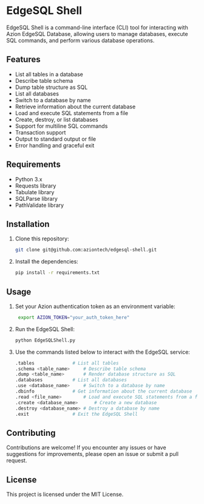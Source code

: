 # EdgeSQL Shell

EdgeSQL Shell is a command-line interface (CLI) tool for interacting with Azion EdgeSQL Database, allowing users to manage databases, execute SQL commands, and perform various database operations.

## Features

- List all tables in a database
- Describe table schema
- Dump table structure as SQL
- List all databases
- Switch to a database by name
- Retrieve information about the current database
- Load and execute SQL statements from a file
- Create, destroy, or list databases
- Support for multiline SQL commands
- Transaction support
- Output to standard output or file
- Error handling and graceful exit

## Requirements

- Python 3.x
- Requests library
- Tabulate library
- SQLParse library
- PathValidate library

## Installation

1. Clone this repository:

   ```bash
   git clone git@github.com:aziontech/edgesql-shell.git
   ```
   
2. Install the dependencies:

   ```bash
   pip install -r requirements.txt
   ```

## Usage

1. Set your Azion authentication token as an environment variable:

   ```bash
    export AZION_TOKEN="your_auth_token_here"
   ```

2. Run the EdgeSQL Shell:

   ```bash
   python EdgeSQLShell.py
   ```

3. Use the commands listed below to interact with the EdgeSQL service:

   ```bash
   .tables				# List all tables
   .schema <table_name>		# Describe table schema
   .dump <table_name> 		# Render database structure as SQL
   .databases			# List all databases
   .use <database_name>		# Switch to a database by name
   .dbinfo				# Get information about the current database
   .read <file_name>		# Load and execute SQL statements from a file
   .create <database_name>		# Create a new database
   .destroy <database_name>	# Destroy a database by name
   .exit				# Exit the EdgeSQL Shell
   ```

## Contributing

Contributions are welcome! If you encounter any issues or have suggestions for improvements, please open an issue or submit a pull request.

## License

This project is licensed under the MIT License.

